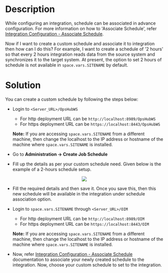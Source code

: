 # Description

While configuring an integration, schedule can be associated in advance configuration. For more information on how to 'Associate Schedule', refer [Integration Configuration - Associate Schedule](../../../integrate/integration-configuration.md#associate-schedule).  

Now if I want to create a custom schedule and associate it to integration then how can I do this? For example, I want to create a schedule of '2 hours' so that every 2 hours integration reads data from the source system and synchronizes it to the target system. At present, the option to set 2 hours of schedule is not available in <code class="expression">space.vars.SITENAME</code> by default.

# Solution

You can create a custom schedule by following the steps below:

* Login to `<Server_URL>/OpsHubWS`  
  - For http deployment URL can be `http://localhost:8989/OpsHubWS`  
  - For https deployment URL can be `https://localhost:8443/OpsHubWS`

  **Note:** If you are accessing <code class="expression">space.vars.SITENAME</code> from a different machine, then change the localhost to the IP address or hostname of the machine where <code class="expression">space.vars.SITENAME</code> is installed.

* Go to **Administration → Create Job Schedule**

* Fill up the details as per your custom schedule need. Given below is the example of a 2-hours schedule setup.  

<p align="center">
  <img src="../../../assets/Add_New_Schedule.jpg"/>
</p>


* Fill the required details and then save it. Once you save this, then this new schedule will be available in the integration under schedule association option.

* Login to <code class="expression">space.vars.SITENAME</code> through `<Server_URL>/OIM`  
  - For http deployment URL can be `http://localhost:8989/OIM`  
  - For https deployment URL can be `https://localhost:8443/OIM`

  **Note:** If you are accessing <code class="expression">space.vars.SITENAME</code> from a different machine, then change the localhost to the IP address or hostname of the machine where <code class="expression">space.vars.SITENAME</code> is installed.

* Now, refer [Integration Configuration - Associate Schedule](../../../integrate/integration-configuration.md#associate-schedule) documentation to associate your newly created schedule to the integration. Now, choose your custom schedule to set to the integration.
